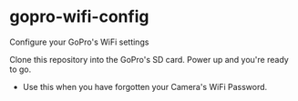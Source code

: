 # gopro-wifi-config
Configure your GoPro's WiFi settings

Clone this repository into the GoPro's SD card. Power up and you're ready to go.

* Use this when you have forgotten your Camera's WiFi Password.


